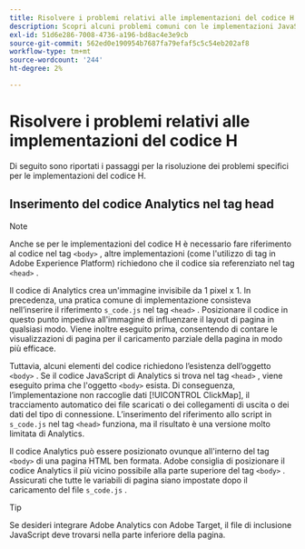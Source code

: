```yaml
---
title: Risolvere i problemi relativi alle implementazioni del codice H
description: Scopri alcuni problemi comuni con le implementazioni JavaScript legacy.
exl-id: 51d6e286-7008-4736-a196-bd8ac4e3e9cb
source-git-commit: 562ed0e190954b7687fa79efaf5c5c54eb202af8
workflow-type: tm+mt
source-wordcount: '244'
ht-degree: 2%

---
```


# Risolvere i problemi relativi alle implementazioni del codice H

Di seguito sono riportati i passaggi per la risoluzione dei problemi specifici per le implementazioni del codice H.

## Inserimento del codice Analytics nel tag head

>[!NOTE]
>
>Anche se per le implementazioni del codice H è necessario fare riferimento al codice nel tag `<body>` , altre implementazioni (come l&#39;utilizzo di tag in Adobe Experience Platform) richiedono che il codice sia referenziato nel tag `<head>` .

Il codice di Analytics crea un&#39;immagine invisibile da 1 pixel x 1. In precedenza, una pratica comune di implementazione consisteva nell’inserire il riferimento `s_code.js` nel tag `<head>` . Posizionare il codice in questo punto impediva all&#39;immagine di influenzare il layout di pagina in qualsiasi modo. Viene inoltre eseguito prima, consentendo di contare le visualizzazioni di pagina per il caricamento parziale della pagina in modo più efficace.

Tuttavia, alcuni elementi del codice richiedono l’esistenza dell’oggetto `<body>` . Se il codice JavaScript di Analytics si trova nel tag `<head>` , viene eseguito prima che l&#39;oggetto `<body>` esista. Di conseguenza, l’implementazione non raccoglie dati [!UICONTROL ClickMap], il tracciamento automatico dei file scaricati o dei collegamenti di uscita o dei dati del tipo di connessione. L’inserimento del riferimento allo script in `s_code.js` nel tag `<head>` funziona, ma il risultato è una versione molto limitata di Analytics.

Il codice Analytics può essere posizionato ovunque all&#39;interno del tag `<body>` di una pagina HTML ben formata. Adobe consiglia di posizionare il codice Analytics il più vicino possibile alla parte superiore del tag `<body>` . Assicurati che tutte le variabili di pagina siano impostate dopo il caricamento del file `s_code.js` .

>[!TIP]
>
>Se desideri integrare Adobe Analytics con Adobe Target, il file di inclusione JavaScript deve trovarsi nella parte inferiore della pagina.
